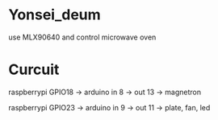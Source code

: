 # Yonsei_deum
use MLX90640 and control microwave oven 


# Curcuit
raspberrypi GPIO18 -> arduino in 8 -> out 13  -> magnetron

raspberrypi GPIO23 -> arduino in 9 -> out 11  -> plate, fan, led
